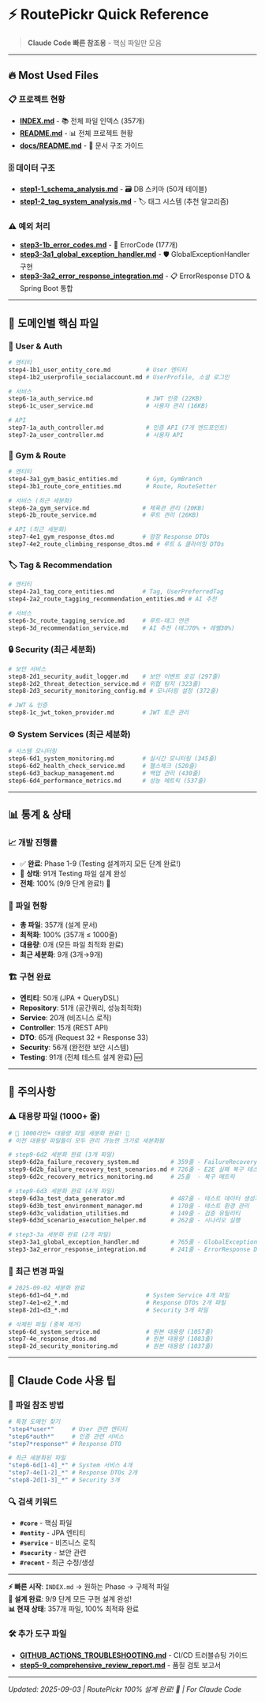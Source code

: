 # ⚡ RoutePickr Quick Reference

> **Claude Code 빠른 참조용** - 핵심 파일만 모음

---

## 🔥 **Most Used Files**

### 📋 **프로젝트 현황**
- **[INDEX.md](INDEX.md)** - 📚 전체 파일 인덱스 (357개)
- **[README.md](../README.md)** - 📊 전체 프로젝트 현황
- **[docs/README.md](README.md)** - 📁 문서 구조 가이드

### 🗄️ **데이터 구조**  
- **[step1-1_schema_analysis.md](step1-1_schema_analysis.md)** - 🗃️ DB 스키마 (50개 테이블)
- **[step1-2_tag_system_analysis.md](step1-2_tag_system_analysis.md)** - 🏷️ 태그 시스템 (추천 알고리즘)

### ⚠️ **예외 처리**
- **[step3-1b_error_codes.md](step3-1b_error_codes.md)** - 🚨 ErrorCode (177개)
- **[step3-3a1_global_exception_handler.md](step3-3a1_global_exception_handler.md)** - 🛡️ GlobalExceptionHandler 구현
- **[step3-3a2_error_response_integration.md](step3-3a2_error_response_integration.md)** - 📋 ErrorResponse DTO & Spring Boot 통합

---

## 🎯 **도메인별 핵심 파일**

### 👤 **User & Auth**
```bash
# 엔티티
step4-1b1_user_entity_core.md          # User 엔티티
step4-1b2_userprofile_socialaccount.md # UserProfile, 소셜 로그인

# 서비스  
step6-1a_auth_service.md               # JWT 인증 (22KB)
step6-1c_user_service.md               # 사용자 관리 (16KB)

# API
step7-1a_auth_controller.md            # 인증 API (7개 엔드포인트)
step7-2a_user_controller.md            # 사용자 API
```

### 🏢 **Gym & Route**
```bash
# 엔티티
step4-3a1_gym_basic_entities.md        # Gym, GymBranch
step4-3b1_route_core_entities.md       # Route, RouteSetter

# 서비스 (최근 세분화)
step6-2a_gym_service.md               # 체육관 관리 (20KB)
step6-2b_route_service.md             # 루트 관리 (26KB)

# API (최근 세분화)  
step7-4e1_gym_response_dtos.md        # 암장 Response DTOs
step7-4e2_route_climbing_response_dtos.md # 루트 & 클라이밍 DTOs
```

### 🏷️ **Tag & Recommendation**
```bash
# 엔티티
step4-2a1_tag_core_entities.md        # Tag, UserPreferredTag  
step4-2a2_route_tagging_recommendation_entities.md # AI 추천

# 서비스
step6-3c_route_tagging_service.md     # 루트-태그 연관
step6-3d_recommendation_service.md    # AI 추천 (태그70% + 레벨30%)
```

### 🔒 **Security (최근 세분화)**
```bash
# 보안 서비스 
step8-2d1_security_audit_logger.md    # 보안 이벤트 로깅 (297줄)
step8-2d2_threat_detection_service.md # 위협 탐지 (323줄)  
step8-2d3_security_monitoring_config.md # 모니터링 설정 (372줄)

# JWT & 인증
step8-1c_jwt_token_provider.md        # JWT 토큰 관리
```

### ⚙️ **System Services (최근 세분화)**
```bash
# 시스템 모니터링
step6-6d1_system_monitoring.md        # 실시간 모니터링 (345줄)
step6-6d2_health_check_service.md     # 헬스체크 (520줄)
step6-6d3_backup_management.md        # 백업 관리 (430줄)  
step6-6d4_performance_metrics.md      # 성능 메트릭 (537줄)
```

---

## 📊 **통계 & 상태**

### 📈 **개발 진행률**
- ✅ **완료**: Phase 1-9 (Testing 설계까지 모든 단계 완료!)
- 📝 **상태**: 91개 Testing 파일 설계 완성
- **전체**: 100% (9/9 단계 완료!) 🎉

### 📁 **파일 현황**
- **총 파일**: 357개 (설계 문서)
- **최적화**: 100% (357개 ≤ 1000줄)
- **대용량**: 0개 (모든 파일 최적화 완료)
- **최근 세분화**: 9개 (3개→9개)

### 🏗️ **구현 완료**
- **엔티티**: 50개 (JPA + QueryDSL)
- **Repository**: 51개 (공간쿼리, 성능최적화)
- **Service**: 20개 (비즈니스 로직)  
- **Controller**: 15개 (REST API)
- **DTO**: 65개 (Request 32 + Response 33)
- **Security**: 56개 (완전한 보안 시스템) 
- **Testing**: 91개 (전체 테스트 설계 완료) 🆕

---

## 🚨 **주의사항**

### ⚠️ **대용량 파일 (1000+ 줄)**
```bash
# 🎉 1000라인+ 대용량 파일 세분화 완료! 🎉
# 이전 대용량 파일들이 모두 관리 가능한 크기로 세분화됨

# step9-6d2 세분화 완료 (3개 파일)
step9-6d2a_failure_recovery_system.md         # 359줄 - FailureRecoveryService
step9-6d2b_failure_recovery_test_scenarios.md # 726줄 - E2E 실패 복구 테스트
step9-6d2c_recovery_metrics_monitoring.md     # 25줄  - 복구 메트릭

# step9-6d3 세분화 완료 (4개 파일)  
step9-6d3a_test_data_generator.md             # 487줄 - 테스트 데이터 생성기
step9-6d3b_test_environment_manager.md        # 170줄 - 테스트 환경 관리
step9-6d3c_validation_utilities.md            # 149줄 - 검증 유틸리티
step9-6d3d_scenario_execution_helper.md       # 262줄 - 시나리오 실행

# step3-3a 세분화 완료 (2개 파일)
step3-3a1_global_exception_handler.md         # 765줄 - GlobalExceptionHandler
step3-3a2_error_response_integration.md       # 241줄 - ErrorResponse DTO
```

### 🔄 **최근 변경 파일**
```bash
# 2025-09-02 세분화 완료
step6-6d1~d4_*.md                      # System Service 4개 파일
step7-4e1~e2_*.md                      # Response DTOs 2개 파일
step8-2d1~d3_*.md                      # Security 3개 파일

# 삭제된 파일 (중복 제거)
step6-6d_system_service.md             # 원본 대용량 (1057줄)
step7-4e_response_dtos.md              # 원본 대용량 (1083줄)
step8-2d_security_monitoring.md        # 원본 대용량 (1037줄)
```

---

## 🎯 **Claude Code 사용 팁**

### 📝 **파일 참조 방법**
```bash
# 특정 도메인 찾기
"step4*user*"     # User 관련 엔티티
"step6*auth*"     # 인증 관련 서비스  
"step7*response*" # Response DTO

# 최근 세분화된 파일
"step6-6d[1-4]_*" # System 서비스 4개
"step7-4e[1-2]_*" # Response DTOs 2개  
"step8-2d[1-3]_*" # Security 3개
```

### 🔍 **검색 키워드**
- **`#core`** - 핵심 파일
- **`#entity`** - JPA 엔티티  
- **`#service`** - 비즈니스 로직
- **`#security`** - 보안 관련
- **`#recent`** - 최근 수정/생성

---

**⚡ 빠른 시작**: `INDEX.md` → 원하는 Phase → 구체적 파일  
**🎉 설계 완료**: 9/9 단계 모든 구현 설계 완성!  
**📊 현재 상태**: 357개 파일, 100% 최적화 완료

### 🛠️ **추가 도구 파일**
- **[GITHUB_ACTIONS_TROUBLESHOOTING.md](../GITHUB_ACTIONS_TROUBLESHOOTING.md)** - CI/CD 트러블슈팅 가이드
- **[step5-9_comprehensive_review_report.md](step5-9_comprehensive_review_report.md)** - 품질 검토 보고서

---

*Updated: 2025-09-03 | RoutePickr 100% 설계 완료! 🎉 | For Claude Code*